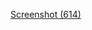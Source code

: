 [Screenshot (614)](https://user-images.githubusercontent.com/101535029/163586324-f2db9872-6b81-45d4-8c06-57dfcbca4efb.png)

